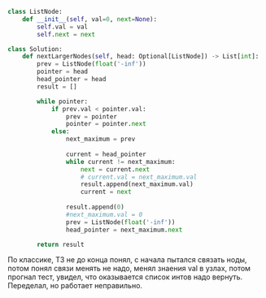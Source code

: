 ```python
class ListNode:
    def __init__(self, val=0, next=None):
        self.val = val
        self.next = next

class Solution:
    def nextLargerNodes(self, head: Optional[ListNode]) -> List[int]:
        prev = ListNode(float('-inf'))
        pointer = head
        head_pointer = head
        result = []

        while pointer:
            if prev.val < pointer.val:
                prev = pointer
                pointer = pointer.next
            else:
                next_maximum = prev
                
                current = head_pointer
                while current != next_maximum:
                    next = current.next
                    # current.val = next_maximum.val
                    result.append(next_maximum.val)
                    current = next
                
                result.append(0)
                #next_maximum.val = 0
                prev = ListNode(float('-inf'))
                head_pointer = next_maximum.next

        return result
```

По классике, ТЗ не до конца понял, с начала пытался связать ноды, потом понял связи менять не надо, 
менял знаения val в узлах, потом прогнал тест, увидел, что оказывается список интов надо вернуть. 
Переделал, но работает неправильно.
